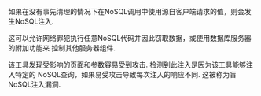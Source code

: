 如果在没有事先清理的情况下在NoSQL调用中使用源自客户端请求的值，则会发生NoSQL注入.

这可以允许网络罪犯执行任意NoSQL代码并因此窃取数据，或使用数据库服务器的附加功能来
控制其他服务器组件.

该工具发现受影响的页面和参数容易受到攻击. 检测到此注入是因为该工具能够注入特定的
NoSQL查询，如果易受攻击导致每次注入的响应不同. 这被称为盲NoSQL注入漏洞.